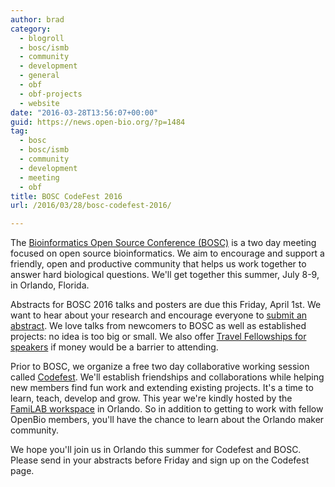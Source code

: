 ```yaml
---
author: brad
category:
  - blogroll
  - bosc/ismb
  - community
  - development
  - general
  - obf
  - obf-projects
  - website
date: "2016-03-28T13:56:07+00:00"
guid: https://news.open-bio.org/?p=1484
tag:
  - bosc
  - bosc/ismb
  - community
  - development
  - meeting
  - obf
title: BOSC CodeFest 2016
url: /2016/03/28/bosc-codefest-2016/

---
```

The [Bioinformatics Open Source Conference (BOSC)](/wiki/BOSC_2016) is a two day meeting focused on open source bioinformatics. We aim to encourage and support a friendly, open and productive community that helps us work together to answer hard biological questions. We'll get together this summer, July 8-9, in Orlando, Florida.

Abstracts for BOSC 2016 talks and posters are due this Friday, April 1st. We want to hear about your research and encourage everyone to [submit an abstract](/wiki/BOSC_Abstract_Submission). We love talks from newcomers to BOSC as well as established projects: no idea is too big or small. We also offer [Travel Fellowships for speakers](/2016/03/01/obf-travel-fellowship-program/) if money would be a barrier to attending.

Prior to BOSC, we organize a free two day collaborative working session called [Codefest](/wiki/Codefest_2016). We'll establish friendships and collaborations while helping new members find fun work and extending existing projects. It's a time to learn, teach, develop and grow. This year we're kindly hosted by the [FamiLAB workspace](https://familab.org/) in Orlando. So in addition to getting to work with fellow OpenBio members, you'll have the chance to learn about the Orlando maker community.

We hope you'll join us in Orlando this summer for Codefest and BOSC. Please send in your abstracts before Friday and sign up on the Codefest page.
